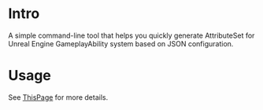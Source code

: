 # Intro
A simple command-line tool that helps you quickly generate AttributeSet for Unreal Engine GameplayAbility system based on JSON configuration.

# Usage

See [ThisPage](https://www.yuewu.dev/gas-helper) for more details.

